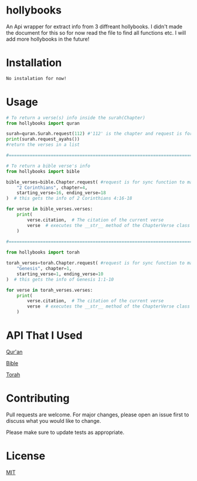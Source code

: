 # hollybooks

An Api wrapper for extract info from 3 diffreant hollybooks. I didn't made the document for this so for now read the file to find all functions etc. I will add more hollybooks in the future!

# Installation

```bash
No instalation for now!
```

# Usage

```python
# To return a verse(s) info inside the surah(Chapter)
from hollybooks import quran

surah=quran.Surah.request(112) #'112' is the chapter and request is for sync function to make it async replace request to async_request()
print(surah.request_ayahs())
#return the verses in a list 

#===============================================================================================================================

# To return a bible verse's info
from hollybooks import bible

bible_verses=bible.Chapter.request( #request is for sync function to make it async replace request to async_request()
    "2 Corinthians", chapter=4,
    starting_verse=16, ending_verse=18
)  # this gets the info of 2 Corinthians 4:16-18

for verse in bible_verses.verses:
    print(
        verse.citation,  # The citation of the current verse
        verse  # executes the __str__ method of the ChapterVerse class (it returns the verse itself)
    ) 
	
#===============================================================================================================================

from hollybooks import torah

torah_verses=torah.Chapter.request( #request is for sync function to make it async replace request to async_request()
    "Genesis", chapter=1,
    starting_verse=1, ending_verse=10
)  # this gets the info of Genesis 1:1-10

for verse in torah_verses.verses:
    print(
        verse.citation,  # The citation of the current verse
        verse  # executes the __str__ method of the ChapterVerse class (it returns the verse itself)
    ) 
```

# API That I Used

[Qur'an](https://alquran.cloud/api)

[Bible](https://bible-api.com/)

[Torah](https://bible-api.com/)

# Contributing

Pull requests are welcome. For major changes, please open an issue first to discuss what you would like to change.

Please make sure to update tests as appropriate.

# License

[MIT](https://choosealicense.com/licenses/mit/)
